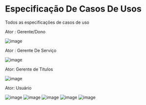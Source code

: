 # Especificação De Casos De Usos

Todos as especificações de casos de uso

Ator : Gerente/Dono

![image](https://github.com/ppads-2024s1-g12/Projeto-Tomaz/assets/111023379/f6681d91-9c73-4a41-a248-d51f24bf2945)

Ator : Gerente De Serviço

![image](https://github.com/ppads-2024s1-g12/Projeto-Tomaz/assets/111023379/3f5ef4f1-4dfa-4af1-a168-12986bb8f71f)

Ator: Gerente de Títulos

![image](https://github.com/ppads-2024s1-g12/Projeto-Tomaz/assets/111023379/08b1e3ca-5365-48de-ba5e-23f2458582c4)

Ator: Usuário

![image](https://github.com/ppads-2024s1-g12/Projeto-Tomaz/assets/111023379/33470f5a-ab0f-4752-bc06-267dacdf21dc)
![image](https://github.com/ppads-2024s1-g12/Projeto-Tomaz/assets/111023379/e4a0dee2-4c3f-4f6f-91df-f63e3560bb0b)
![image](https://github.com/ppads-2024s1-g12/Projeto-Tomaz/assets/111023379/69d50327-a14d-4e43-b2db-4b4aa12e2769)
![image](https://github.com/ppads-2024s1-g12/Projeto-Tomaz/assets/111023379/61528665-8eb9-4f4e-abd0-c52e8c4c2717)
![image](https://github.com/ppads-2024s1-g12/Projeto-Tomaz/assets/111023379/7db53264-1fe6-45e9-b6c3-118850935aa0)




